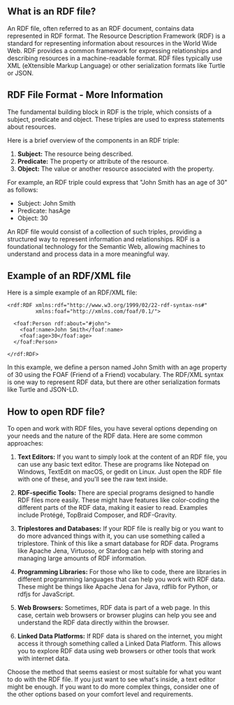 ## What is an RDF file? 

An RDF file, often referred to as an RDF document, contains data represented in RDF format. The Resource Description Framework (RDF) is a standard for representing information about resources in the World Wide Web. RDF provides a common framework for expressing relationships and describing resources in a machine-readable format. RDF files typically use XML (eXtensible Markup Language) or other serialization formats like Turtle or JSON.

## RDF File Format - More Information

The fundamental building block in RDF is the triple, which consists of a subject, predicate and object. These triples are used to express statements about resources.

Here is a brief overview of the components in an RDF triple:

1.  **Subject:** The resource being described.
2.  **Predicate:** The property or attribute of the resource.
3.  **Object:** The value or another resource associated with the property.

For example, an RDF triple could express that "John Smith has an age of 30" as follows:

-   Subject: John Smith
-   Predicate: hasAge
-   Object: 30

An RDF file would consist of a collection of such triples, providing a structured way to represent information and relationships. RDF is a foundational technology for the Semantic Web, allowing machines to understand and process data in a more meaningful way.

## Example of an RDF/XML file

Here is a simple example of an RDF/XML file:

```
<rdf:RDF xmlns:rdf="http://www.w3.org/1999/02/22-rdf-syntax-ns#"
         xmlns:foaf="http://xmlns.com/foaf/0.1/">

  <foaf:Person rdf:about="#john">
    <foaf:name>John Smith</foaf:name>
    <foaf:age>30</foaf:age>
  </foaf:Person>

</rdf:RDF>
```

In this example, we define a person named John Smith with an age property of 30 using the FOAF (Friend of a Friend) vocabulary. The RDF/XML syntax is one way to represent RDF data, but there are other serialization formats like Turtle and JSON-LD.

## How to open RDF file?

To open and work with RDF files, you have several options depending on your needs and the nature of the RDF data. Here are some common approaches:

1.  **Text Editors:** If you want to simply look at the content of an RDF file, you can use any basic text editor. These are programs like Notepad on Windows, TextEdit on macOS, or gedit on Linux. Just open the RDF file with one of these, and you'll see the raw text inside.
    
2.  **RDF-specific Tools:** There are special programs designed to handle RDF files more easily. These might have features like color-coding the different parts of the RDF data, making it easier to read. Examples include Protégé, TopBraid Composer, and RDF-Gravity.
    
3.  **Triplestores and Databases:** If your RDF file is really big or you want to do more advanced things with it, you can use something called a triplestore. Think of this like a smart database for RDF data. Programs like Apache Jena, Virtuoso, or Stardog can help with storing and managing large amounts of RDF information.
    
4.  **Programming Libraries:** For those who like to code, there are libraries in different programming languages that can help you work with RDF data. These might be things like Apache Jena for Java, rdflib for Python, or rdfjs for JavaScript.
    
5.  **Web Browsers:** Sometimes, RDF data is part of a web page. In this case, certain web browsers or browser plugins can help you see and understand the RDF data directly within the browser.
    
6.  **Linked Data Platforms:** If RDF data is shared on the internet, you might access it through something called a Linked Data Platform. This allows you to explore RDF data using web browsers or other tools that work with internet data.
    

Choose the method that seems easiest or most suitable for what you want to do with the RDF file. If you just want to see what's inside, a text editor might be enough. If you want to do more complex things, consider one of the other options based on your comfort level and requirements.
